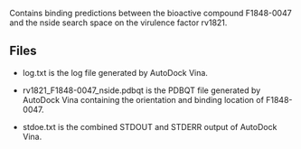 Contains binding predictions between the bioactive compound F1848-0047 and the nside search space on the virulence factor rv1821.

## Files

- log.txt is the log file generated by AutoDock Vina.

- rv1821_F1848-0047_nside.pdbqt is the PDBQT file generated by AutoDock Vina containing the orientation and binding location of F1848-0047.

- stdoe.txt is the combined STDOUT and STDERR output of AutoDock Vina.


